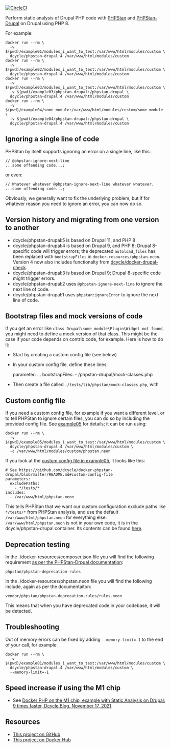 [![CircleCI](https://circleci.com/gh/dcycle/docker-phpstan-drupal.svg?style=svg)](https://circleci.com/gh/dcycle/docker-phpstan-drupal)

Perform static analysis of Drupal PHP code with [PHPStan](https://github.com/phpstan/phpstan) and [PHPStan-Drupal](https://github.com/mglaman/phpstan-drupal) on Drupal using PHP 8.

For example:

    docker run --rm \
      -v $(pwd)/example01/modules_i_want_to_test:/var/www/html/modules/custom \
      dcycle/phpstan-drupal:4 /var/www/html/modules/custom
    docker run --rm \
      -v $(pwd)/example02/modules_i_want_to_test:/var/www/html/modules/custom \
      dcycle/phpstan-drupal:4 /var/www/html/modules/custom
    docker run --rm \
      -v $(pwd)/example03/modules_i_want_to_test:/var/www/html/modules/custom \
      -v $(pwd)/example03/phpstan-drupal:/phpstan-drupal \
      dcycle/phpstan-drupal:4 /var/www/html/modules/custom
    docker run --rm \
      -v $(pwd)/example04/some_module:/var/www/html/modules/custom/some_module \
      -v $(pwd)/example04/phpstan-drupal:/phpstan-drupal \
      dcycle/phpstan-drupal:4 /var/www/html/modules/custom

Ignoring a single line of code
-----

PHPStan by itself supports ignoring an error on a single line, like this:

    // @phpstan-ignore-next-line
    ...some offending code...;

or even:

    // Whatever whatever @phpstan-ignore-next-line whatever whatever.
    ...some offending code...;

Obviously, we generally want to fix the underlying problem, but if for whatever reason you need to ignore an error, you can now do so.

Version history and migrating from one version to another
-----
* dcycle/phpstan-drupal:5 is based on Drupal 11, and PHP 8
* dcycle/phpstan-drupal:4 is based on Drupal 9, and PHP 8; Drupal 8-specific code will trigger errors; the deprecated `autoload_files` has been replaced with `bootstrapFiles` in `docker-resources/phpstan.neon`. Version 4 now also includes functionalty from [dcycle/docker-drupal-check](https://github.com/dcycle/docker-drupal-check).
* dcycle/phpstan-drupal:3 is based on Drupal 9; Drupal 8-specific code might trigger errors.
* dcycle/phpstan-drupal:2 uses `@phpstan-ignore-next-line` to ignore the next line of code.
* dcycle/phpstan-drupal:1 uses `phpstan:ignoreError` to ignore the next line of code.

Bootstrap files and mock versions of code
-----

If you get an error like `class Drupal\some_module\Plugin\Widget not found`, you might need to define a mock version of that class. This might be the case if your code depends on contrib code, for example. Here is how to do it:

* Start by creating a custom config file (see below)
* In your custom config file, define these lines:

    parameter:
      ...
      bootstrapFiles:
      - /phpstan-drupal/mock-classes.php

* Then create a file called `./tests/lib/phpstan/mock-classes.php`, with

    <?php

    namespace Drupal\some_module\Plugin {
      class Widget {}
    }

Custom config file
-----

If you need a custom config file, for example if you want a different level, or to tell PHPStan to ignore certain files, you can do so by including the provided config file. See [example05](https://github.com/dcycle/docker-phpstan-drupal/tree/master/example05) for details; it can be run using:

    docker run --rm \
      -v $(pwd)/example05/modules_i_want_to_test:/var/www/html/modules/custom \
      dcycle/phpstan-drupal:4 /var/www/html/modules/custom \
      -c /var/www/html/modules/custom/phpstan.neon

If you look at the [custom config file in example05](https://github.com/dcycle/docker-phpstan-drupal/blob/master/example05/modules_i_want_to_test/phpstan.neon), it looks like this:

    # See https://github.com/dcycle/docker-phpstan-drupal/blob/master/README.md#custom-config-file
    parameters:
      excludePaths:
        - */tests/*
    includes:
      - /var/www/html/phpstan.neon

This tells PHPStan that we want our custom configuration exclude paths like `*/tests/*` from PHPStan analysis, and use the default `/var/www/html/phpstan.neon` for everything else. `/var/www/html/phpstan.neon` is not in your own code, it is in the dcycle/phpstan-drupal container. Its contents can be found [here](https://github.com/dcycle/docker-phpstan-drupal/blob/master/docker-resources/phpstan.neon).

Deprecation testing
-----

In the ./docker-resources/composer.json file you will find the following requirement [as per the PHPStan-Drpual documentation](https://github.com/mglaman/phpstan-drupal#deprecation-testing):

    phpstan/phpstan-deprecation-rules

In the ./docker-resources/phpstan.neon file you will find the following include, again as per the documentaiton:

    vendor/phpstan/phpstan-deprecation-rules/rules.neon

This means that when you have deprecated code in your codebase, it will be detected.

Troubleshooting
-----

Out of memory errors can be fixed by adding `--memory-limit=-1` to the end of your call, for example:

    docker run --rm \
      -v $(pwd)/example01/modules_i_want_to_test:/var/www/html/modules/custom \
      dcycle/phpstan-drupal:4 /var/www/html/modules/custom \
      --memory-limit=-1

Speed increase if using the M1 chip
-----

* See [Docker PHP on the M1 chip, example with Static Analysis on Drupal: 9 times faster, Dcycle Blog, November 17, 2021](https://blog.dcycle.com/blog/2021-11-17/m1-docker-php-speed-test/).

Resources
-----

* [This project on GitHub](https://github.com/dcycle/docker-phpstan-drupal)
* [This project on Docker Hub](https://hub.docker.com/r/dcycle/phpstan-drupal)
